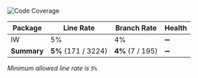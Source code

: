 ![Code Coverage](https://img.shields.io/badge/Code%20Coverage-5%25-yellow?style=flat)

Package | Line Rate | Branch Rate | Health
-------- | --------- | ----------- | ------
IW | 5% | 4% | ➖
**Summary** | **5%** (171 / 3224) | **4%** (7 / 195) | ➖

_Minimum allowed line rate is `5%`_
